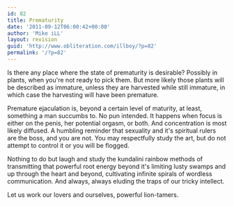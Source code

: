 ```yaml
---
id: 82
title: Prematurity
date: '2011-09-12T06:00:42+00:00'
author: 'Mike iLL'
layout: revision
guid: 'http://www.obliteration.com/illboy/?p=82'
permalink: '/?p=82'
---
```


Is there any place where the state of prematurity is desirable? Possibly in plants, when you're not ready to pick them. But more likely those plants will be described as immature, unless they are harvested while still immature, in which case the harvesting will have been premature.

Premature ejaculation is, beyond a certain level of maturity, at least, something a man succumbs to. No pun intended. It happens when focus is either on the penis, her potential orgasm, or both. And concentration is most likely diffused. A humbling reminder that sexuality and it's spiritual rulers are the boss, and you are not. You may respectfully study the art, but do not attempt to control it or you will be flogged.

Nothing to do but laugh and study the kundalini rainbow methods of transmitting that powerful root energy beyond it's limiting lusty swamps and up through the heart and beyond, cultivating infinite spirals of wordless communication. And always, always eluding the traps of our tricky intellect.

Let us work our lovers and ourselves, powerful lion-tamers.